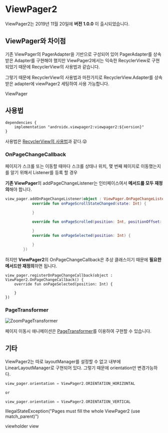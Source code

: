 # ViewPager2

ViewPager2는 2019년 11월 20일에 **버전 1.0.0** 이 출시되었습니다.

## ViewPager와 차이점

기존 ViewPager의 PagerAdapter을 기반으로 구성되어 있어 PagerAdapter를 상속받은 Adapter를 구현해야 했지만
ViewPager2에서는 익숙한 RecyclerView로 구현되었기 때문에 RecyclerView의 사용법과 같습니다.

그렇기 때문에 RecyclerView의 사용법과 마찬가지로 RecyclerView.Adapter를 상속받은 adapter에 viewPager2 세팅하여 사용 가능합니다.

ViewPager
## 사용법
```
dependencies {
    implementation "androidx.viewpager2:viewpager2:${version}"
}
```
사용법은 [RecyclerView의 사용법](https://github.com/Knowre-Dev/AndroidDevCurriculum/blob/content/recyclerView/Android/ViewComponent/View/AdapterViews/RecyclerView/RecyclerView.md)과 같다.😜

### OnPageChangeCallback
페이지가 스크롤 또는 이동할 때마다 스크롤 상태나 위치, 몇 번째 페이지로 이동했는지를 알기 위해서 Listener를 등록 할 경우 

**기존 ViewPager**의 addPageChangeListener는 인터페이스여서 **메서드를 모두 재정의**해야 합니다.

``` kotlin
view_pager.addOnPageChangeListener(object : ViewPager.OnPageChangeListener {
            override fun onPageScrollStateChanged(state: Int) {
            
            }

            override fun onPageScrolled(position: Int, positionOffset: Float, positionOffsetPixels: Int) {

            }
            override fun onPageSelected(position: Int) {

            }
        })
```
하지만 **ViewPager2**의 OnPageChangeCallback은 추상 클래스이기 때문에 **필요한 메서드만 재정의**하면 됩니다.
```
view_pager.registerOnPageChangeCallback(object : ViewPager2.OnPageChangeCallback() {
    override fun onPageSelected(position: Int) {
    
    }
})
```

### PageTransformer
![ZoomPageTransformer](https://i.stack.imgur.com/wY0Dj.gif)

페이지 이동시 애니메이션은 [PageTransformer](https://developer.android.com/training/animation/screen-slide-2#pagetransformer)를 이용하여 구현할 수 있습니다.

## 기타
ViewPager2는 따로 layoutManager를 설정할 수 없고 내부에 LinearLayoutManager로 구현되어 있다.
그렇기 때문에 orientation만 변경가능하다.
``` kotlin
view_pager.orientation = ViewPager2.ORIENTATION_HORIZONTAL

or

view_pager.orientation = ViewPager2.ORIENTATION_VERTICAL
```

IllegalStateException("Pages must fill the whole ViewPager2 (use match_parent)")

viewholder view 
